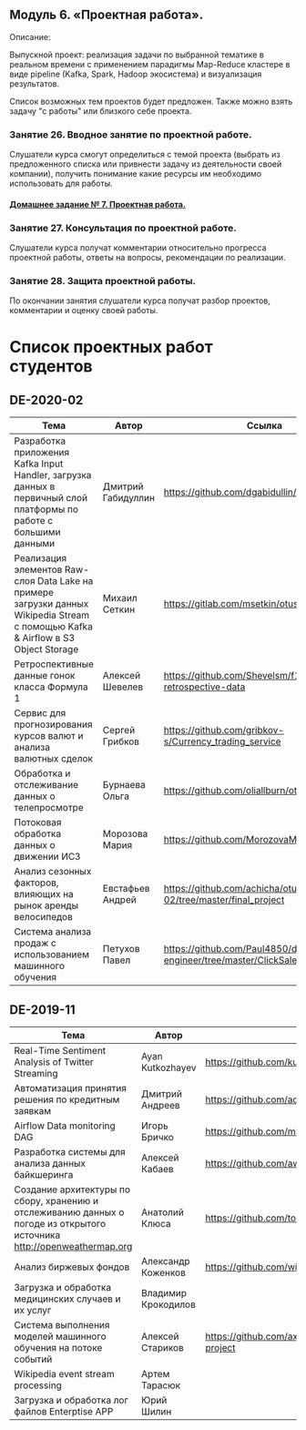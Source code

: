## Модуль 6. «Проектная работа».

Описание:

Выпускной проект: реализация задачи по выбранной тематике в реальном времени с применением парадигмы Map-Reduce кластере в виде pipeline (Kafka, Spark, Hadoop экосистема) и визуализация результатов.

Список возможных тем проектов будет предложен. Также можно взять задачу "с работы" или близкого себе проекта.


### Занятие 26. Вводное занятие по проектной работе.

Слушатели курса смогут определиться с темой проекта (выбрать из предложенного списка или привнести задачу из деятельности своей компании), получить понимание какие ресурсы им необходимо использовать для работы.


#### [Домашнeе заданиe № 7. Проектная работа.](./hw-7-project/)


### Занятие 27. Консультация по проектной работе.

Слушатели курса получат комментарии относительно прогресса проектной работы, ответы на вопросы, рекомендации по реализации.


### Занятие 28. Защита проектной работы.

По окончании занятия слушатели курса получат разбор проектов, комментарии и оценку своей работы.

# Список проектных работ студентов

## DE-2020-02


| Тема  | Автор | Ссылка |
| ----- | ----- |------- |
| Разработка приложения Kafka Input Handler, загрузка данных в первичный слой платформы по работе с большими данными | Дмитрий Габидуллин | https://github.com/dgabidullin/kih |
| Реализация элементов Raw-слоя Data Lake на примере загрузки данных Wikipedia Stream с помощью Kafka & Airflow в S3 Object Storage | Михаил Сеткин | https://gitlab.com/msetkin/otus_thesis_project |
| Ретроспективные данные гонок класса Формула 1 | Алексей Шевелев | https://github.com/Shevelsm/f1-retrospective-data |
| Сервис для прогнозирования курсов валют и анализа валютных сделок | Сергей Грибков | https://github.com/gribkov-s/Currency_trading_service |
| Обработка и отслеживание данных о телепросмотре | Бурнаева Ольга | https://github.com/oliallburn/otus_diploma |
| Потоковая обработка данных о движении ИСЗ | Морозова Мария | https://github.com/MorozovaMariya/de_diplom |
| Анализ сезонных факторов, влияющих на рынок аренды велосипедов | Евстафьев Андрей | https://github.com/achicha/otus-de-2020-02/tree/master/final_project |
| Система анализа продаж с использованием машинного обучения | Петухов Павел | https://github.com/Paul4850/data-engineer/tree/master/ClickSales |


## DE-2019-11


| Тема  | Автор | Ссылка |
| ----- | ----- |------- |
| Real-Time Sentiment Analysis of Twitter Streaming | Ayan Kutkozhayev | https://github.com/kutkozhayev/data-engineer-project |
| Автоматизация принятия решения по кредитным заявкам | Дмитрий Андреев | https://github.com/adm-8/andreev-ds-de-diploma |
| Airflow Data monitoring DAG | Игорь Бричко | https://github.com/mi7tix/data_validation_capstone |
| Разработка системы для анализа данных байкшеринга | Алексей Кабаев | https://github.com/awk6873/OTUS-DE-Graduation-project |
| Создание архитектуры по сбору, хранению и отслеживанию данных о погоде из открытого источника http://openweathermap.org | Анатолий Клюса | https://github.com/tol2000/dataengineerclub |
| Анализ биржевых фондов | Александр Коженков | https://github.com/wirtsleg/etf-analyzer |
| Загрузка и обработка медицинских случаев и их услуг | Владимир Крокодилов |  |
| Система выполнения моделей машинного обучения на потоке событий | Алексей Стариков | https://github.com/axreldable/otus_data_engineer_2019_11_starikov/tree/master/final-project |
| Wikipedia event stream processing | Артем Тарасюк |  |
| Загрузка и обработка лог файлов Enterptise APP | Юрий Шилин |  |
